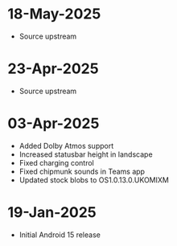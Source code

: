 # 18-May-2025
- Source upstream

# 23-Apr-2025
- Source upstream

# 03-Apr-2025
- Added Dolby Atmos support
- Increased statusbar height in landscape
- Fixed charging control
- Fixed chipmunk sounds in Teams app
- Updated stock blobs to OS1.0.13.0.UKOMIXM

# 19-Jan-2025
- Initial Android 15 release

